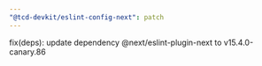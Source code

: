 ```yaml
---
"@tcd-devkit/eslint-config-next": patch
---
```


fix(deps): update dependency @next/eslint-plugin-next to v15.4.0-canary.86
